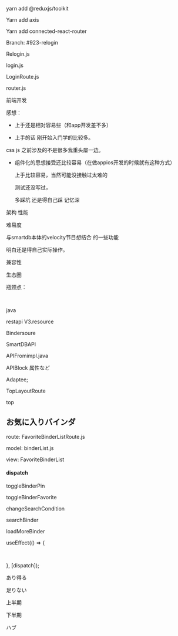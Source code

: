 yarn add  @reduxjs/toolkit

Yarn add axis 

Yarn add connected-react-router







Branch: #923-relogin



Relogin.js

login.js

LoginRoute.js

router.js



前端开发



感想：

- 上手还是相对容易些（和app开发差不多）

-  上手的话   刚开始入门学的比较多。

  css js 之前涉及的不是很多我重头屡一边。

- 组件化的思想接受还比较容易（在做appios开发的时候就有这种方式）

    

   上手比较容易，当然可能没接触过太难的

   测试还没写过，

   多踩坑 还是得自己踩 记忆深



架构 性能 



难易度 

与smartdb本体的velocity节目想结合 的一些功能

   明白还是得自己实际操作。

   兼容性

   生态圈

瓶颈点： 

   

​	

java

restapi
V3.resource



Bindersoure



SmartDBAPI 



APIFromimpl.java 





APIBlock 属性など



Adaptee;



TopLayoutRoute

top



## お気に入りバインダ

route: FavoriteBinderListRoute.js 

model: binderList.js 

view: FavoriteBinderList 



#### dispatch

toggleBinderPin

toggleBinderFavorite

changeSearchCondition

searchBinder

loadMoreBinder





useEffect(() => {

​    

  }, [dispatch]);

あり得る





足りない

上半期

下半期



ハブ